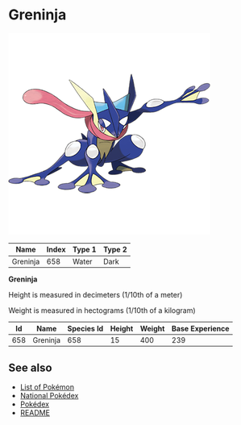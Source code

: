 # Greninja


![Greninja](images/658.png)

| **Name** | **Index** | **Type 1** | **Type 2** |
|----|----|----|----|
| Greninja | 658 | Water | Dark  |

**Greninja** 


Height is measured in decimeters (1/10th of a meter)

Weight is measured in hectograms (1/10th of a kilogram)

| **Id** | **Name** | **Species Id** | **Height** | **Weight** | **Base Experience** |
|--------|----------|----------------|------------|------------|---------------------|
| 658 | Greninja | 658 | 15 | 400 | 239 |


## See also

- [List of Pokémon](../pokemon.md)
- [National Pokédex](../national_pokedex.md)
- [Pokédex](../pokedex.md)
- [README](../README.md)
